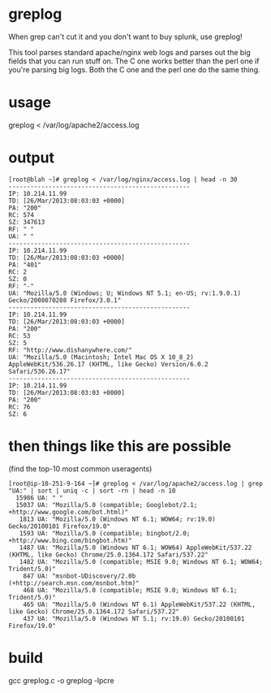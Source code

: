 greplog
=======

When grep can't cut it and you don't want to buy splunk, use greplog!

This tool parses standard apache/nginx web logs and parses out the big fields that you can run stuff on.  The C one works better than the perl one if you're parsing big logs.  Both the C one and the perl one do the same thing.


usage
=====
greplog < /var/log/apache2/access.log


output
======
```
[root@blah ~]# greplog < /var/log/nginx/access.log | head -n 30                                         
--------------------------------------------------
IP: 10.214.11.99
TD: [26/Mar/2013:08:03:03 +0000]
PA: "200"
RC: 574
SZ: 347613
RF: " "
UA: " "
--------------------------------------------------
IP: 10.214.11.99
TD: [26/Mar/2013:08:03:03 +0000]
PA: "401"
RC: 2
SZ: 0
RF: "-"
UA: "Mozilla/5.0 (Windows; U; Windows NT 5.1; en-US; rv:1.9.0.1) Gecko/2008070208 Firefox/3.0.1"
--------------------------------------------------
IP: 10.214.11.99
TD: [26/Mar/2013:08:03:03 +0000]
PA: "200"
RC: 53
SZ: 5
RF: "http://www.dishanywhere.com/"
UA: "Mozilla/5.0 (Macintosh; Intel Mac OS X 10_8_2) AppleWebKit/536.26.17 (KHTML, like Gecko) Version/6.0.2 Safari/536.26.17"
--------------------------------------------------
IP: 10.214.11.99
TD: [26/Mar/2013:08:03:03 +0000]
PA: "200"
RC: 76
SZ: 6
```

then things like this are possible
==================================
(find the top-10 most common useragents)

```
[root@ip-10-251-9-164 ~]# greplog < /var/log/apache2/access.log | grep "UA:" | sort | uniq -c | sort -rn | head -n 10
  15986 UA: " "
  15037 UA: "Mozilla/5.0 (compatible; Googlebot/2.1; +http://www.google.com/bot.html)"
   1813 UA: "Mozilla/5.0 (Windows NT 6.1; WOW64; rv:19.0) Gecko/20100101 Firefox/19.0"
   1593 UA: "Mozilla/5.0 (compatible; bingbot/2.0; +http://www.bing.com/bingbot.htm)"
   1487 UA: "Mozilla/5.0 (Windows NT 6.1; WOW64) AppleWebKit/537.22 (KHTML, like Gecko) Chrome/25.0.1364.172 Safari/537.22"
   1482 UA: "Mozilla/5.0 (compatible; MSIE 9.0; Windows NT 6.1; WOW64; Trident/5.0)"
    847 UA: "msnbot-UDiscovery/2.0b (+http://search.msn.com/msnbot.htm)"
    468 UA: "Mozilla/5.0 (compatible; MSIE 9.0; Windows NT 6.1; Trident/5.0)"
    465 UA: "Mozilla/5.0 (Windows NT 6.1) AppleWebKit/537.22 (KHTML, like Gecko) Chrome/25.0.1364.172 Safari/537.22"
    437 UA: "Mozilla/5.0 (Windows NT 5.1; rv:19.0) Gecko/20100101 Firefox/19.0"
```


build
=====
gcc greplog.c -o greplog -lpcre
